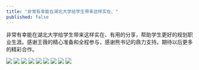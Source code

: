 ```yaml
---
title: "非常有幸能在湖北大学给学生带来这样实在、"
published: false
---
```

非常有幸能在湖北大学给学生带来这样实在、有用的分享，帮助学生更好的规划职业生涯。感谢王薇的精心准备和全程参与，感谢熊书记的鼎力支持。期待以后更多的精彩合作。

![](./1.jpg)
![](./2.jpg)
![](./3.jpg)
![](./4.jpg)
![](./5.jpg)
![](./6.jpg)
![](./7.jpg)
![](./8.jpg)
![](./9.jpg)
